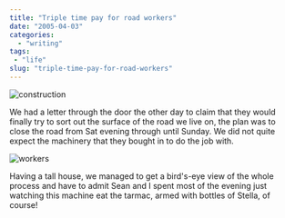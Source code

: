 ```yaml
---
title: "Triple time pay for road workers"
date: "2005-04-03"
categories:
  - "writing"
tags:
 - "life"
slug: "triple-time-pay-for-road-workers"
---
```


 ![construction](/images/road1.jpg)

We had a letter through the door the other day to claim that they would finally try to sort out the surface of the road we live on, the plan was to close the road from Sat evening through until Sunday. We did not quite expect the machinery that they bought in to do the job with.

 ![workers](/images/road2.jpg)

Having a tall house, we managed to get a bird's-eye view of the whole process and have to admit Sean and I spent most of the evening just watching this machine eat the tarmac, armed with bottles of Stella, of course!
